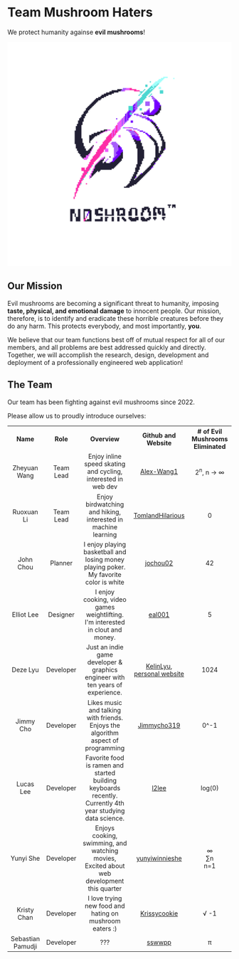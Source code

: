 # Team Mushroom Haters #
We protect humanity againse **evil mushrooms**!

![Team Brand Logo](/admin/branding/Noshroom-Sebastian.png)

## Our Mission ##
Evil mushrooms are becoming a significant threat to humanity,
imposing **taste, physical, and emotional damage** to innocent people.
Our mission, therefore, is to identify and eradicate these horrible
creatures before they do any harm. This protects everybody,
and most importantly,
**you**.

We believe that our team functions best off of mutual respect for all of our members, and all problems are best addressed quickly and directly. Together, we will accomplish the research, design, development and deployment of a professionally engineered web application!

## The Team ##
Our team has been fighting against evil mushrooms since 2022.

Please allow us to proudly introduce ourselves:

<table>
    <tr>
      <th align=center>Name</th>
      <th align=center>Role</th>
      <th align=center>Overview</th> 
      <th align=center>Github and Website</th>
      <th align=center># of Evil Mushrooms Eliminated</th>
    </tr>
    <tr>
      <td align=center>Zheyuan Wang</td>
      <td align=center>Team Lead</td>
      <td align=center>Enjoy inline speed skating and cycling, interested in web dev</td> 
      <td align=center><a href="https://github.com/Alex-Wang1">Alex-Wang1</a></td>
      <td align=center>2<sup>n</sup>, n -> ∞</td>
    </tr>
    <tr>
      <td align=center>Ruoxuan Li</td>
      <td align=center>Team Lead</td>
      <td align=center>Enjoy birdwatching and hiking, interested in machine learning</td> 
      <td align=center><a href="https://github.com/TomlandHilarious">TomlandHilarious</a></td>
      <td align=center>0</td>
    </tr>
    <tr>
      <td align=center>John Chou</td>
      <td align=center>Planner</td>
      <td align=center>I enjoy playing basketball and losing money playing poker. My favorite color is white</td> 
      <td align=center><a href="https://github.com/jochou02">jochou02</a></td>
      <td align=center>42</td>
    </tr>
    <tr>
      <td align=center>Elliot Lee</td>
      <td align=center>Designer</td>
      <td align=center>I enjoy cooking, video games  weightlifting. I'm interested in clout and money.</td> 
      <td align=center><a href="https://github.com/eal001">eal001</a></td>
      <td align=center>5</td>
    </tr>
    <tr>
      <td align=center>Deze Lyu</td>
      <td align=center>Developer</td>
      <td align=center>Just an indie game developer & graphics engineer with ten years of experience.</td> 
      <td align=center> <a href="https://github.com/KelinLyu">KelinLyu</a>, <a href="https://kelinlyu.me">personal website</a></td>
      <td align=center>1024</td>
    </tr>
    <tr>
      <td align=center>Jimmy Cho</td>
      <td align=center>Developer</td>
      <td align=center>Likes music and talking with friends. Enjoys the algorithm aspect of programming</td> 
      <td align=center><a href="https://github.com/Jimmycho319">Jimmycho319</a></td>
      <td align=center>0^-1</td>
    </tr>
    <tr>
      <td align=center>Lucas Lee</td>
      <td align=center>Developer</td>
      <td align=center>Favorite food is ramen and started building keyboards recently. Currently 4th year studying data science.</td> 
      <td align=center><a href="https://github.com/l2lee">l2lee</a></td>
      <td align=center>log(0)</td>
    </tr>
    <tr>
      <td align=center>Yunyi She</td>
      <td align=center>Developer</td>
      <td align=center>Enjoys cooking, swimming, and watching movies, Excited about web development this quarter</td> 
      <td align=center><a href="https://github.com/yunyiwinnieshe">yunyiwinnieshe</a></td>
      <td align=center>∞<br> &#8721n <br>n=1</td>
    </tr>
    <tr>
      <td align=center>Kristy Chan</td>
      <td align=center>Developer</td>
      <td align=center>I love trying new food and hating on mushroom eaters :)</td> 
      <td align=center><a href="https://github.com/Krissycookie">Krissycookie</a></td>
      <td align=center>&radic; -1 </td>
    </tr>
    <tr>
      <td align=center>Sebastian Pamudji</td>
      <td align=center>Developer</td>
      <td align=center>???</td> 
      <td align=center><a href="https://github.com/sswwpp">sswwpp</a></td>
      <td align=center>	&#960;</td>
    </tr>
  </table>
